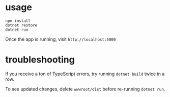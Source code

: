 # usage

```
npm install
dotnet restore
dotnet run
```

Once the app is running, visit `http://localhost:5000`

# troubleshooting

If you receive a ton of TypeScript errors, try running `dotnet build` twice in a row. 

To see updated changes, delete `wwwroot/dist` before re-running `dotnet run`.

